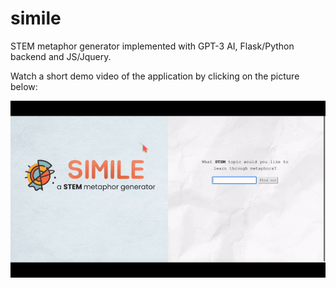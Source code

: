 # simile

STEM metaphor generator implemented with GPT-3 AI, Flask/Python backend and JS/Jquery.

Watch a short demo video of the application by clicking on the picture below:

[![Simile](static/simileGif.gif)](https://youtu.be/38oNokoA_aQ)

